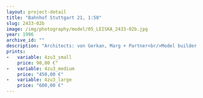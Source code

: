 ```yaml
---
layout: project-detail
title: "Bahnhof Stuttgart 21, 1:50"
slug: 2433-02b
image: /img/photography/model/05_LEISKA_2433-02b.jpg
year: 1996
archive_id: ""
description: "Architects: von Gerkan, Marg + Partner<br/>Model builder: Wiens + Partner"
prints: 
-   variable: 4zu3_small
    price: 90,00 €"
-   variable: 4zu3_medium
    price: "450,00 €"
-   variable: 4zu3_large
    price: "600,00 €"
---
```

